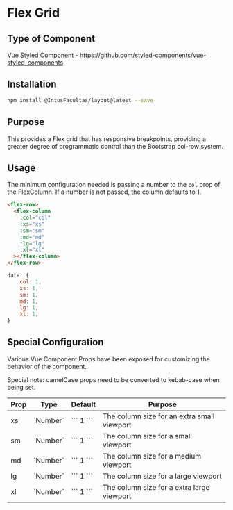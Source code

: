 # Flex Grid

## Type of Component

Vue Styled Component - https://github.com/styled-components/vue-styled-components

## Installation

```bash
npm install @IntusFacultas/layout@latest --save
```

## Purpose

This provides a Flex grid that has responsive breakpoints, providing a greater degree of programmatic control than the Bootstrap col-row system.

## Usage

The minimum configuration needed is passing a number to the `col` prop of the FlexColumn. If a number is not passed, the column defaults to 1.

```html
<flex-row>
  <flex-column
    :col="col"
    :xs="xs"
    :sm="sm"
    :md="md"
    :lg="lg"
    :xl="xl"
  ></flex-column>
</flex-row>
```

```javascript
data: {
    col: 1,
    xs: 1,
    sm: 1,
    md: 1,
    lg: 1,
    xl: 1,
}
```

## Special Configuration

Various Vue Component Props have been exposed for customizing the behavior of the component.

Special note: camelCase props need to be converted to kebab-case when being set.

<table>
    <thead>
        <tr>
            <th>Prop</th>
            <th>Type</th>
            <th>Default</th>
            <th>Purpose</th>
        </tr>
    </thead>
    <tbody>
        <tr>
            <td>xs</td>
            <td>`Number`</td>
            <td>
                ```
                1
                ```
            </td>
            <td>The column size for an extra small viewport</td>
        </tr>
        <tr>
            <td>sm</td>
            <td>`Number`</td>
            <td>
                ```
                1
                ```
            </td>
            <td>The column size for a small viewport</td>
        </tr>
        <tr>
            <td>md</td>
            <td>`Number`</td>
            <td>
                ```
                1
                ```
            </td>
            <td>The column size for a medium viewport</td>
        </tr>
        <tr>
            <td>lg</td>
            <td>`Number`</td>
            <td>
                ```
                1
                ```
            </td>
            <td>The column size for a large viewport</td>
        </tr>
        <tr>
            <td>xl</td>
            <td>`Number`</td>
            <td>
                ```
                1
                ```
            </td>
            <td>The column size for a extra large viewport</td>
        </tr>
    </tbody>
</table>
